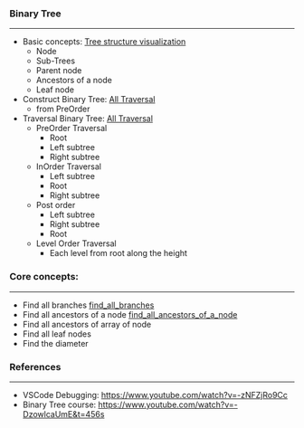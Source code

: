 ### Binary Tree
---

- Basic concepts: [Tree structure visualization](src/mock_data/tree_visualization.md)
  - Node
  - Sub-Trees
  - Parent node
  - Ancestors of a node
  - Leaf node
- Construct Binary Tree: [All Traversal](src/trees.ts)
  - from PreOrder
- Traversal Binary Tree: [All Traversal](src/trees.ts)
  - PreOrder Traversal
    - Root
    - Left subtree
    - Right subtree
  - InOrder Traversal
    - Left subtree
    - Root
    - Right subtree
  - Post order
    - Left subtree
    - Right subtree
    - Root
  - Level Order Traversal
    - Each level from root along the height

### Core concepts:
---
  - Find all branches [find_all_branches](src/core_concepts/find_all_branches.ts)
  - Find all ancestors of a node [find_all_ancestors_of_a_node](src/core_concepts/find_all_ancestors_of_a_node.ts)
  - Find all ancestors of array of node 
  - Find all leaf nodes
  - Find the diameter

### References
---
- VSCode Debugging: https://www.youtube.com/watch?v=-zNFZjRo9Cc
- Binary Tree course: https://www.youtube.com/watch?v=-DzowlcaUmE&t=456s
